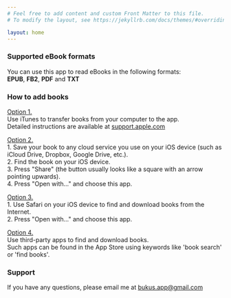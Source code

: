 ```yaml
---
# Feel free to add content and custom Front Matter to this file.
# To modify the layout, see https://jekyllrb.com/docs/themes/#overriding-theme-defaults

layout: home
---
```


### Supported eBook formats  

You can use this app to read eBooks in the following formats:  
**EPUB**, **FB2**, **PDF** and **TXT**  

### How to add books
<u>Option 1.</u>  
Use iTunes to transfer books from your computer to the app.  
Detailed instructions are available at [support.apple.com](https://support.apple.com/HT201301)

<u>Option 2.</u>  
1\. Save your book to any cloud service you use on your iOS device (such as iCloud Drive, Dropbox, Google Drive, etc.).  
2\. Find the book on your iOS device.  
3\. Press "Share" (the button usually looks like a square with an arrow pointing upwards).  
4\. Press "Open with..." and choose this app.  

<u>Option 3.</u>  
1\. Use Safari on your iOS device to find and download books from the Internet.  
2\. Press "Open with..." and choose this app.

<u>Option 4.</u>  
Use third-party apps to find and download books.  
Such apps can be found in the App Store using keywords like 'book search' or 'find books'.   

### Support

If you have any questions, please email me at <a id="support_link" href="mailto:bukus.app@gmail.com">bukus.app@gmail.com</a>
